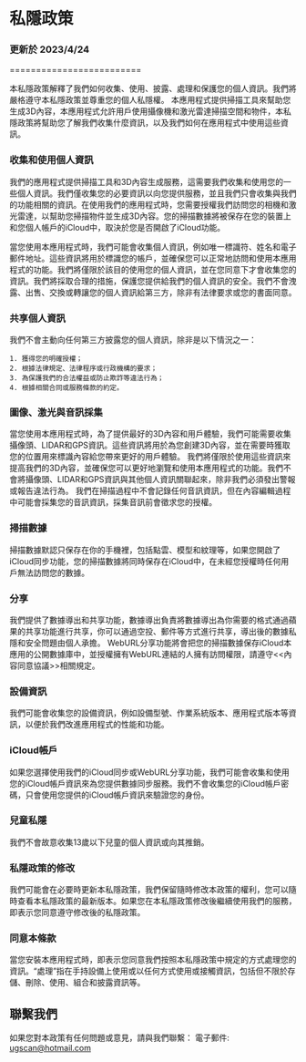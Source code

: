 # 私隱政策
### 更新於 2023/4/24
=========================

本私隱政策解釋了我們如何收集、使用、披露、處理和保護您的個人資訊。我們將嚴格遵守本私隱政策並尊重您的個人私隱權。
本應用程式提供掃描工具來幫助您生成3D內容，本應用程式允許用戶使用攝像機和激光雷達掃描空間和物件，本私隱政策將幫助您了解我們收集什麼資訊，以及我們如何在應用程式中使用這些資訊。

### 收集和使用個人資訊
我們的應用程式提供掃描工具和3D內容生成服務，這需要我們收集和使用您的一些個人資訊。我們僅收集您的必要資訊以向您提供服務，並且我們只會收集與我們的功能相關的資訊。在使用我們的應用程式時，您需要授權我們訪問您的相機和激光雷達，以幫助您掃描物件並生成3D內容。您的掃描數據將被保存在您的裝置上和您個人帳戶的iCloud中，取決於您是否開啟了iCloud功能。

當您使用本應用程式時，我們可能會收集個人資訊，例如唯一標識符、姓名和電子郵件地址。這些資訊將用於標識您的帳戶，並確保您可以正常地訪問和使用本應用程式的功能。我們將僅限於該目的使用您的個人資訊，並在您同意下才會收集您的資訊。我們將採取合理的措施，保護您提供給我們的個人資訊的安全。我們不會洩露、出售、交換或轉讓您的個人資訊給第三方，除非有法律要求或您的書面同意。

### 共享個人資訊
我們不會主動向任何第三方披露您的個人資訊，除非是以下情況之一：

	1. 獲得您的明確授權；
	2. 根據法律規定、法律程序或行政機構的要求；
	3. 為保護我們的合法權益或防止欺詐等違法行為；
	4. 根據相關合同或服務條款的約定。

### 圖像、激光與音訊採集
當您使用本應用程式時，為了提供最好的3D內容和用戶體驗，我們可能需要收集攝像頭、LIDAR和GPS資訊。這些資訊將用於為您創建3D內容，並在需要時獲取您的位置用來標識內容給您帶來更好的用戶體驗。
我們將僅限於使用這些資訊來提高我們的3D內容，並確保您可以更好地瀏覽和使用本應用程式的功能。我們不會將攝像頭、LIDAR和GPS資訊與其他個人資訊關聯起來，除非我們必須發出警報或報告違法行為。
我們在掃描過程中不會記錄任何音訊資訊，但在內容編輯過程中可能會採集您的音訊資訊，採集音訊前會徵求您的授權。

### 掃描數據
掃描數據默認只保存在你的手機裡，包括點雲、模型和紋理等，如果您開啟了iCloud同步功能，您的掃描數據將同時保存在iCloud中，在未經您授權時任何用戶無法訪問您的數據。

### 分享
我們提供了數據導出和共享功能，數據導出負責將數據導出為你需要的格式通過蘋果的共享功能進行共享，你可以通過空投、郵件等方式進行共享，導出後的數據私隱和安全問題由個人承擔。
WebURL分享功能將會把您的掃描數據保存iCloud本應用的公開數據庫中，並授權擁有WebURL連結的人擁有訪問權限，請遵守<<內容同意協議>>相關規定。

### 設備資訊
我們可能會收集您的設備資訊，例如設備型號、作業系統版本、應用程式版本等資訊，以便於我們改進應用程式的性能和功能。

### iCloud帳戶
如果您選擇使用我們的iCloud同步或WebURL分享功能，我們可能會收集和使用您的iCloud帳戶資訊來為您提供數據同步服務。我們不會收集您的iCloud帳戶密碼，只會使用您提供的iCloud帳戶資訊來驗證您的身份。

### 兒童私隱
我們不會故意收集13歲以下兒童的個人資訊或向其推銷。

### 私隱政策的修改
我們可能會在必要時更新本私隱政策，我們保留隨時修改本政策的權利，您可以隨時查看本私隱政策的最新版本。如果您在本私隱政策修改後繼續使用我們的服務，即表示您同意遵守修改後的私隱政策。

### 同意本條款
當您安裝本應用程式時，即表示您同意我們按照本私隱政策中規定的方式處理您的資訊。“處理”指在手持設備上使用或以任何方式使用或接觸資訊，包括但不限於存儲、刪除、使用、組合和披露資訊等。

## 聯繫我們
如果您對本政策有任何問題或意見，請與我們聯繫：
電子郵件: ugscan@hotmail.com
